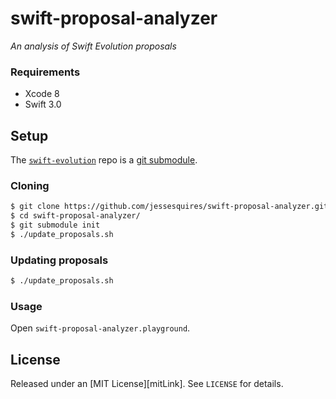 # swift-proposal-analyzer

*An analysis of Swift Evolution proposals*

### Requirements

- Xcode 8
- Swift 3.0

## Setup

The [`swift-evolution`](https://github.com/apple/swift-evolution) repo is a [git submodule](https://git-scm.com/book/en/v2/Git-Tools-Submodules).

### Cloning

```bash
$ git clone https://github.com/jessesquires/swift-proposal-analyzer.git
$ cd swift-proposal-analyzer/
$ git submodule init
$ ./update_proposals.sh
```

### Updating proposals

```bash
$ ./update_proposals.sh
```

### Usage

Open `swift-proposal-analyzer.playground`.

## License

Released under an [MIT License][mitLink]. See `LICENSE` for details.
